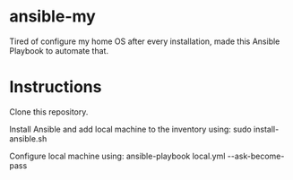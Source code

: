 # ansible-my

Tired of configure my home OS after every installation, made this Ansible Playbook to automate that.

# Instructions

Clone this repository.

Install Ansible and add local machine to the inventory using:
sudo install-ansible.sh

Configure local machine using:
ansible-playbook local.yml --ask-become-pass
